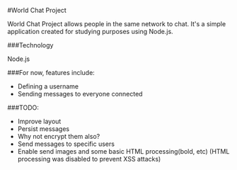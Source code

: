 #World Chat Project

World Chat Project allows people in the same network to chat. It's a simple application created for studying purposes using Node.js.

###Technology

Node.js

###For now, features include:
* Defining a username 
* Sending messages to everyone connected

###TODO:
* Improve layout
* Persist messages
* Why not encrypt them also?
* Send messages to specific users
* Enable send images and some basic HTML processing(bold, etc) (HTML processing was disabled to prevent XSS attacks)
